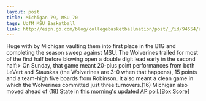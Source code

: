 ```yaml
---
layout: post
title: Michigan 79, MSU 70
tags: UofM MSU Basketball
link: http://espn.go.com/blog/collegebasketballnation/post/_/id/94554/after-win-wolverines-control-own-destiny
---
```


Huge with by Michigan vaulting them into first place in the B1G and completing the season sweep against MSU.  The Wolverines trailed for most of the first half before blowing open a double digit lead early in the second half:> On Sunday, that game meant 20-plus point performances from both LeVert and Stauskas (the Wolverines are 3-0 when that happens), 15 points and a team-high five boards from Robinson. It also meant a clean game in which the Wolverines committed just three turnovers.(16) Michigan also moved ahead of (18) State in [this morning's updated AP poll](http://www.mlive.com/wolverines/index.ssf/2014/02/ap_top_25_michigan_rides_win_o.html).[\[Box Score\]](http://scores.espn.go.com/ncb/boxscore?gameId=400510043)